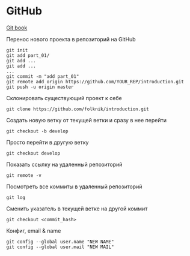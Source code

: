 # GitHub

[Git book](https://git-scm.com/book/ru/v2)

Перенос нового проекта в репозиторий на GitHub
```
git init
git add part_01/
git add ...
git add ...
...
git commit -m "add part_01"
git remote add origin https://github.com/YOUR_REP/introduction.git
git push -u origin master
```

Склонировать существующий проект к себе
```
git clone https://github.com/folknik/introduction.git
```

Создать новую ветку от текущей ветки и сразу в нее перейти
```
git checkout -b develop
```

Просто перейти в другую ветку
```
git checkout develop
```

Показать ссылку на удаленный репозиторий
```
git remote -v
```

Посмотреть все коммиты в удаленный репозиторий
```
git log
```

Сменить указатель в текущей ветке на другой коммит
```
git checkout <commit_hash>
```

Конфиг, email & name
```
git config --global user.name "NEW NAME"
git config --global user.mail "NEW MAIL"
```

